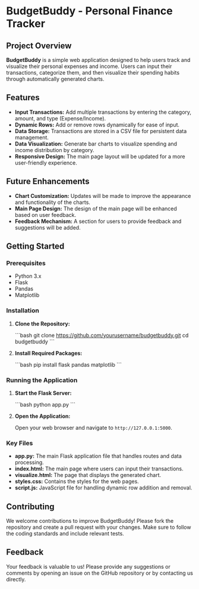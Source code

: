 # BudgetBuddy - Personal Finance Tracker

## Project Overview

**BudgetBuddy** is a simple web application designed to help users track and visualize their personal expenses and income. Users can input their transactions, categorize them, and then visualize their spending habits through automatically generated charts. 

## Features

- **Input Transactions:** Add multiple transactions by entering the category, amount, and type (Expense/Income).
- **Dynamic Rows:** Add or remove rows dynamically for ease of input.
- **Data Storage:** Transactions are stored in a CSV file for persistent data management.
- **Data Visualization:** Generate bar charts to visualize spending and income distribution by category.
- **Responsive Design:** The main page layout will be updated for a more user-friendly experience.

## Future Enhancements

- **Chart Customization:** Updates will be made to improve the appearance and functionality of the charts.
- **Main Page Design:** The design of the main page will be enhanced based on user feedback.
- **Feedback Mechanism:** A section for users to provide feedback and suggestions will be added.

## Getting Started

### Prerequisites

- Python 3.x
- Flask
- Pandas
- Matplotlib

### Installation

1. **Clone the Repository:**

   \`\`\`bash
   git clone https://github.com/yourusername/budgetbuddy.git
   cd budgetbuddy
   \`\`\`

2. **Install Required Packages:**

   \`\`\`bash
   pip install flask pandas matplotlib
   \`\`\`

### Running the Application

1. **Start the Flask Server:**

   \`\`\`bash
   python app.py
   \`\`\`

2. **Open the Application:**

   Open your web browser and navigate to `http://127.0.0.1:5000`.

### Key Files

- **app.py:** The main Flask application file that handles routes and data processing.
- **index.html:** The main page where users can input their transactions.
- **visualize.html:** The page that displays the generated chart.
- **styles.css:** Contains the styles for the web pages.
- **script.js:** JavaScript file for handling dynamic row addition and removal.

## Contributing

We welcome contributions to improve BudgetBuddy! Please fork the repository and create a pull request with your changes. Make sure to follow the coding standards and include relevant tests.

## Feedback

Your feedback is valuable to us! Please provide any suggestions or comments by opening an issue on the GitHub repository or by contacting us directly.
